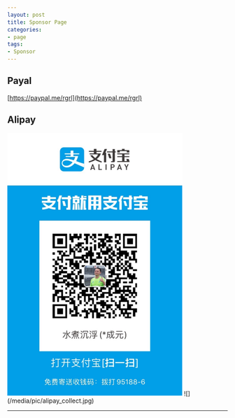 ```yaml
---
layout: post
title: Sponsor Page
categories:
- page
tags:
- Sponsor
---
```


     
	 
## Payal
[https://paypal.me/rgrl](https://paypal.me/rgrl)
## Alipay
<img src="/media/pic/alipay_collect.jpg" width=400px>
![](/media/pic/alipay_collect.jpg)


----
